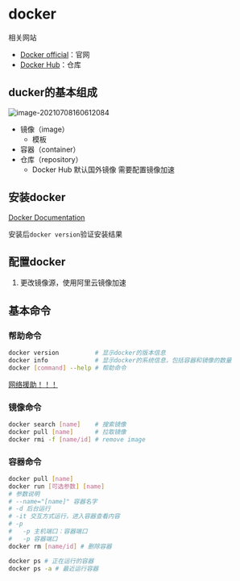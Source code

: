 # docker

相关网站

- [Docker official](https://www.docker.com/)：官网
- [Docker Hub](https://hub.docker.com/)：仓库

## ducker的基本组成

![image-20210708160612084](C:\Users\cx\AppData\Roaming\Typora\typora-user-images\image-20210708160612084.png)

- 镜像（image）
  - 模板
- 容器（container）
- 仓库（repository）
  - Docker Hub 默认国外镜像
    需要配置镜像加速



## 安装docker

[Docker Documentation](https://docs.docker.com/)

安装后`docker version`验证安装结果

## 配置docker

1. 更改镜像源，使用阿里云镜像加速

## 基本命令

### 帮助命令

```bash
docker version			# 显示docker的版本信息
docker info				# 显示docker的系统信息，包括容器和镜像的数量
docker [command] --help	# 帮助命令
```

[网络援助！！！](https://docs.docker.com/engine/reference/run/)

### 镜像命令

```bash
docker search [name]	# 搜索镜像
docker pull [name]		# 拉取镜像
docker rmi -f [name/id]	# remove image
```

### 容器命令

```bash
docker pull [name]
docker run [可选参数] [name]
# 参数说明
# --name="[name]" 容器名字
# -d 后台运行
# -it 交互方式运行，进入容器查看内容
# -p
#	-p 主机端口：容器端口
#	-p 容器端口
docker rm [name/id] # 删除容器
```



```bash
docker ps # 正在运行的容器
docker ps -a # 最近运行容器
```

